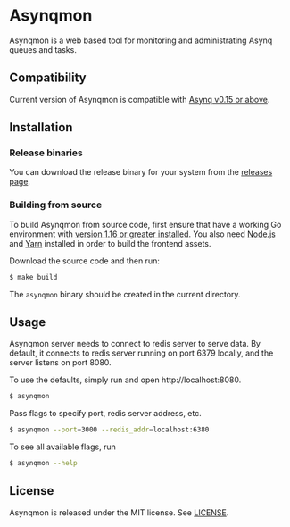 # Asynqmon

Asynqmon is a web based tool for monitoring and administrating Asynq queues and tasks.

## Compatibility

Current version of Asynqmon is compatible with [Asynq v0.15 or above](https://github.com/hibiken/asynq/releases).

## Installation

### Release binaries

You can download the release binary for your system from the
[releases page](https://github.com/hibiken/asynqmon/releases).

### Building from source

To build Asynqmon from source code, first ensure that have a working
Go environment with [version 1.16 or greater installed](https://golang.org/doc/install).
You also need [Node.js](https://nodejs.org/) and [Yarn](https://yarnpkg.com/)
installed in order to build the frontend assets.

Download the source code and then run:

```sh
$ make build
```

The `asynqmon` binary should be created in the current directory.

## Usage

Asynqmon server needs to connect to redis server to serve data.
By default, it connects to redis server running on port 6379 locally, and the server listens on port 8080.

To use the defaults, simply run and open http://localhost:8080.

```sh
$ asynqmon
```

Pass flags to specify port, redis server address, etc.

```sh
$ asynqmon --port=3000 --redis_addr=localhost:6380
```

To see all available flags, run

```sh
$ asynqmon --help
```

## License

Asynqmon is released under the MIT license. See [LICENSE](https://github.com/hibiken/asynqmon/blob/master/LICENSE).
